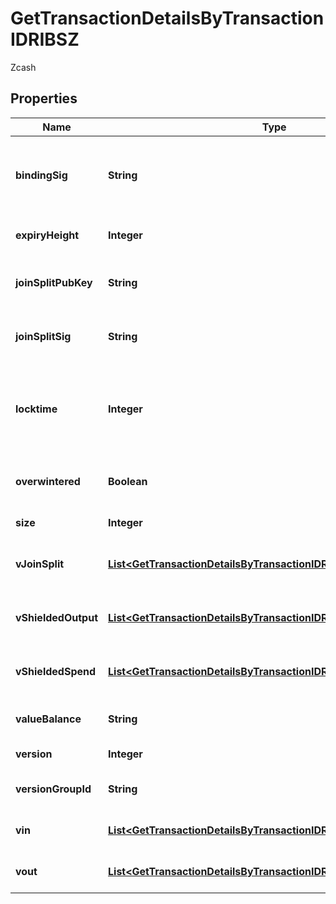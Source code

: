

# GetTransactionDetailsByTransactionIDRIBSZ

Zcash

## Properties

Name | Type | Description | Notes
------------ | ------------- | ------------- | -------------
**bindingSig** | **String** | It is used to enforce balance of Spend and Output transfers, in order to prevent their replay across transactions. | 
**expiryHeight** | **Integer** | Represents a block height after which the transaction will expire. | 
**joinSplitPubKey** | **String** | Represents an encoding of a JoinSplitSig public validating key. | 
**joinSplitSig** | **String** | Is used to sign transactions that contain at least one JoinSplit description. | 
**locktime** | **Integer** | Represents the locktime on the transaction on the specific blockchain, i.e. the blockheight at which the transaction is valid. | 
**overwintered** | **Boolean** | \&quot;Overwinter\&quot; is the network upgrade for the Zcash blockchain. | 
**size** | **Integer** | Represents the total size of this transaction. | 
**vJoinSplit** | [**List&lt;GetTransactionDetailsByTransactionIDRIBSZVJoinSplit&gt;**](GetTransactionDetailsByTransactionIDRIBSZVJoinSplit.md) | Represents a sequence of JoinSplit descriptions using BCTV14 proofs. | 
**vShieldedOutput** | [**List&lt;GetTransactionDetailsByTransactionIDRIBSZVShieldedOutput&gt;**](GetTransactionDetailsByTransactionIDRIBSZVShieldedOutput.md) | Object Array representation of transaction output descriptions | 
**vShieldedSpend** | [**List&lt;GetTransactionDetailsByTransactionIDRIBSZVShieldedSpend&gt;**](GetTransactionDetailsByTransactionIDRIBSZVShieldedSpend.md) | Object Array representation of transaction spend descriptions | 
**valueBalance** | **String** | String representation of the transaction value balance | 
**version** | **Integer** | Defines the version of the transaction. | 
**versionGroupId** | **String** | Represents the transaction version group ID. | 
**vin** | [**List&lt;GetTransactionDetailsByTransactionIDRIBSZVin&gt;**](GetTransactionDetailsByTransactionIDRIBSZVin.md) | Object Array representation of transaction inputs | 
**vout** | [**List&lt;GetTransactionDetailsByTransactionIDRIBSZVout&gt;**](GetTransactionDetailsByTransactionIDRIBSZVout.md) | Object Array representation of transaction outputs | 



